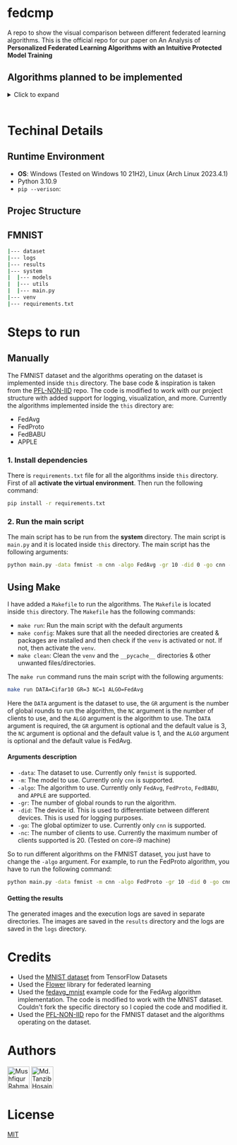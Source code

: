 # fedcmp

A repo to show the visual comparison between different federated learning algorithms. This is the official repo for our paper on An Analysis of **Personalized Federated Learning Algorithms with an Intuitive Protected Model Training**

## Algorithms planned to be implemented

<details>
<summary>Click to expand</summary>

- [x] FedAvg
- [x] FedProto
- [x] FedBABU
- [x] APPLE

</details>
<br>

# Techinal Details

## Runtime Environment

- **OS**: Windows (Tested on Windows 10 21H2), Linux (Arch Linux 2023.4.1)
- Python 3.10.9
- `pip --verison`:

## Projec Structure

## FMNIST

```bash
|--- dataset
|--- logs
|--- results
|--- system
|  |--- models
|  |--- utils
|  |--- main.py
|--- venv
|--- requirements.txt

```

# Steps to run

## Manually

The FMNIST dataset and the algorithms operating on the dataset is implemented inside `this` directory. The base code & inspiration is taken from the [PFL-NON-IID](https://github.com/TsingZ0/PFL-Non-IID) repo. The code is modified to work with our project structure with added support for logging, visualization, and more. Currently the algorithms implemented inside the `this` directory are:

- FedAvg
- FedProto
- FedBABU
- APPLE

### 1. Install dependencies

There is `requirements.txt` file for all the algorithms inside `this` directory. First of all **activate the virtual environment**. Then run the following command:

```bash
pip install -r requirements.txt
```

### 2. Run the main script

The main script has to be run from the **system** directory. The main script is `main.py` and it is located inside `this` directory. The main script has the following arguments:

```bash
python main.py -data fmnist -m cnn -algo FedAvg -gr 10 -did 0 -go cnn -nc 1
```

## Using Make

I have added a `Makefile` to run the algorithms. The `Makefile` is located inside `this` directory. The `Makefile` has the following commands:

- `make run`: Run the main script with the default arguments
- `make config`: Makes sure that all the needed directories are created & packages are installed and then check if the `venv` is activated or not. If not, then activate the `venv`.
- `make clean`: Clean the `venv` and the `__pycache__` directories & other unwanted files/directories.

The `make run` command runs the main script with the following arguments:

```bash
make run DATA=Cifar10 GR=3 NC=1 ALGO=FedAvg
```

Here the `DATA` argument is the dataset to use, the `GR` argument is the number of global rounds to run the algorithm, the `NC` argument is the number of clients to use, and the `ALGO` argument is the algorithm to use. The `DATA` argument is required, the `GR` argument is optional and the default value is 3, the `NC` argument is optional and the default value is 1, and the `ALGO` argument is optional and the default value is FedAvg.

#### Arguments description

- `-data`: The dataset to use. Currently only `fmnist` is supported.
- `-m`: The model to use. Currently only `cnn` is supported.
- `-algo`: The algorithm to use. Currently only `FedAvg`, `FedProto`, `FedBABU`, and `APPLE` are supported.
- `-gr`: The number of global rounds to run the algorithm.
- `-did`: The device id. This is used to differentiate between different devices. This is used for logging purposes.
- `-go`: The global optimizer to use. Currently only `cnn` is supported.
- `-nc`: The number of clients to use. Currently the maximum number of clients supported is 20. (Tested on core-i9 machine)

So to run different algorithms on the FMNIST dataset, you just have to change the `-algo` argument. For example, to run the FedProto algorithm, you have to run the following command:

```bash
python main.py -data fmnist -m cnn -algo FedProto -gr 10 -did 0 -go cnn -nc 1
```

#### Getting the results

The generated images and the execution logs are saved in separate directories. The images are saved in the `results` directory and the logs are saved in the `logs` directory.

# Credits

- Used the [MNIST dataset](https://www.tensorflow.org/datasets/catalog/mnist) from TensorFlow Datasets
- Used the [Flower](https://flower.dev/) library for federated learning
- Used the [fedavg_mnist](https://github.com/adap/flower/tree/main/baselines/flwr_baselines/publications/fedavg_mnist) example code for the FedAvg algorithm implementation. The code is modified to work with the MNIST dataset. Couldn't fork the specific directory so I copied the code and modified it.
- Used the [PFL-NON-IID](https://github.com/TsingZ0/PFL-Non-IID) repo for the FMNIST dataset and the algorithms operating on the dataset.

# Authors

<a href="https://github.com/abir-tx"><img src="https://avatars.githubusercontent.com/u/28858998?v=4" width="50" height="50" title="Mushfiqur Rahman Abir"/></a> <a href="https://github.com/karit7"><img src="https://avatars.githubusercontent.com/u/120469589?v=4" width="50" height="50" title="Md. Tanzib Hosain" /></a>

# License

[MIT](https://choosealicense.com/licenses/mit/)

